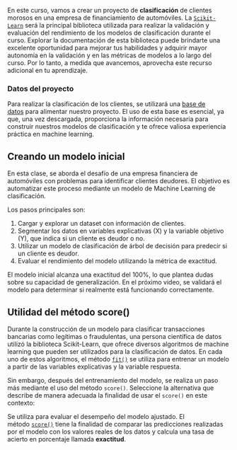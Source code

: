 En este curso, vamos a crear un proyecto de **clasificación** de clientes morosos en una empresa de financiamiento de automóviles. La [`Scikit-Learn`](https://scikit-learn.org/stable/index.html) será la principal biblioteca utilizada para realizar la validación y evaluación del rendimiento de los modelos de clasificación durante el curso. Explorar la documentación de esta biblioteca puede brindarte una excelente oportunidad para mejorar tus habilidades y adquirir mayor autonomía en la validación y en las métricas de modelos a lo largo del curso. Por lo tanto, a medida que avancemos, aprovecha este recurso adicional en tu aprendizaje.

### Datos del proyecto

Para realizar la clasificación de los clientes, se utilizará una [base de datos](https://github.com/alura-es-cursos/2162-clasificacion-validacion-de-modelos-y-metricas/blob/main/prestacar.csv) para alimentar nuestro proyecto. El uso de esta base es esencial, ya que, una vez descargada, proporciona la información necesaria para construir nuestros modelos de clasificación y te ofrece valiosa experiencia práctica en machine learning.

## Creando un modelo inicial

En esta clase, se aborda el desafío de una empresa financiera de automóviles con problemas para identificar clientes deudores. El objetivo es automatizar este proceso mediante un modelo de Machine Learning de clasificación.

Los pasos principales son:

1. Cargar y explorar un dataset con información de clientes.
2. Segmentar los datos en variables explicativas (X) y la variable objetivo (Y), que indica si un cliente es deudor o no.
3. Utilizar un modelo de clasificación de árbol de decisión para predecir si un cliente es deudor.
4. Evaluar el rendimiento del modelo utilizando la métrica de exactitud.

El modelo inicial alcanza una exactitud del 100%, lo que plantea dudas sobre su capacidad de generalización. En el próximo video, se validará el modelo para determinar si realmente está funcionando correctamente.

## Utilidad del método score()

Durante la construcción de un modelo para clasificar transacciones bancarias como legítimas o fraudulentas, una persona científica de datos utilizó la biblioteca Scikit-Learn, que ofrece diversos algoritmos de machine learning que pueden ser utilizados para la clasificación de datos. En cada uno de estos algoritmos, el método [`fit()`](https://scikit-learn.org/stable/modules/generated/sklearn.tree.DecisionTreeClassifier.html#sklearn.tree.DecisionTreeClassifier.fit) se utiliza para entrenar un modelo a partir de las variables explicativas y la variable respuesta.

Sin embargo, después del entrenamiento del modelo, se realiza un paso más mediante el uso del método `score()`. Seleccione la alternativa que describe de manera adecuada la finalidad de usar el `score()` en este contexto:

Se utiliza para evaluar el desempeño del modelo ajustado.
El método [`score()`](https://scikit-learn.org/stable/modules/generated/sklearn.tree.DecisionTreeClassifier.html#sklearn.tree.DecisionTreeClassifier.score) tiene la finalidad de comparar las predicciones realizadas por el modelo con los valores reales de los datos y calcula una tasa de acierto en porcentaje llamada **exactitud**.
